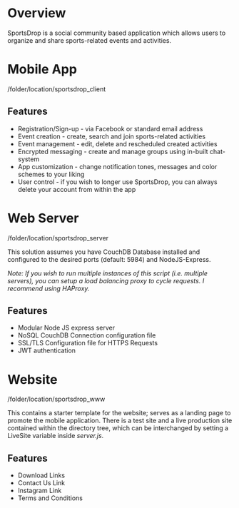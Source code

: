# Overview

SportsDrop is a social community based application which allows users to organize and share sports-related events and activities.

# Mobile App

/folder/location/sportsdrop_client

## Features

* Registration/Sign-up - via Facebook or standard email address
* Event creation - create, search and join sports-related activities
* Event management - edit, delete and rescheduled created activities
* Encrypted messaging - create and manage groups using in-built chat-system
* App customization - change notification tones, messages and color schemes to your liking
* User control - if you wish to longer use SportsDrop, you can always delete your account from within the app

# Web Server

/folder/location/sportsdrop_server

This solution assumes you have CouchDB Database installed and configured to the desired ports (default: 5984) and NodeJS-Express. 

*Note: If you wish to run multiple instances of this script (i.e. multiple servers), you can setup a load balancing proxy to cycle requests. I recommend using HAProxy.*

## Features

* Modular Node JS express server
* NoSQL CouchDB Connection configuration file
* SSL/TLS Configuration file for HTTPS Requests
* JWT authentication

# Website

/folder/location/sportsdrop_www

This contains a starter template for the website; serves as a landing page to promote the mobile application. There is a test site and a live production site contained within the directory tree, which can be interchanged by setting a LiveSite variable inside *server.js*.

## Features

* Download Links
* Contact Us Link
* Instagram Link
* Terms and Conditions